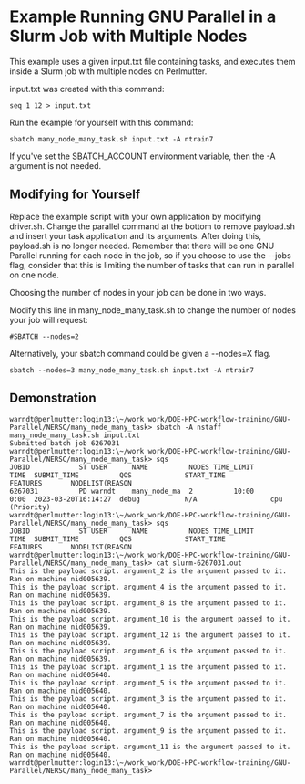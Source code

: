 
# Example Running GNU Parallel in a Slurm Job with Multiple Nodes

This example uses a given input.txt file containing tasks, and executes them inside a Slurm job with multiple nodes on Perlmutter.

input.txt was created with this command:

    seq 1 12 > input.txt

Run the example for yourself with this command:

    sbatch many_node_many_task.sh input.txt -A ntrain7

If you've set the SBATCH_ACCOUNT environment variable, then the -A argument is not needed.

## Modifying for Yourself

Replace the example script with your own application by modifying driver.sh. Change the parallel command at the bottom to remove payload.sh and insert your task application and its arguments. After doing this, payload.sh is no longer needed. Remember that there will be one GNU Parallel running for each node in the job, so if you choose to use the --jobs flag, consider that this is limiting the number of tasks that can run in parallel on one node.

Choosing the number of nodes in your job can be done in two ways. 

Modify this line in many_node_many_task.sh to change the number of nodes your job will request:

    #SBATCH --nodes=2

Alternatively, your sbatch command could be given a --nodes=X flag.

    sbatch --nodes=3 many_node_many_task.sh input.txt -A ntrain7

## Demonstration

    warndt@perlmutter:login13:\~/work_work/DOE-HPC-workflow-training/GNU-Parallel/NERSC/many_node_many_task> sbatch -A nstaff many_node_many_task.sh input.txt 
    Submitted batch job 6267031
    warndt@perlmutter:login13:\~/work_work/DOE-HPC-workflow-training/GNU-Parallel/NERSC/many_node_many_task> sqs
    JOBID            ST USER      NAME          NODES TIME_LIMIT       TIME  SUBMIT_TIME          QOS             START_TIME           FEATURES       NODELIST(REASON
    6267031          PD warndt    many_node_ma  2          10:00       0:00  2023-03-20T16:14:27  debug           N/A                  cpu            (Priority)     
    warndt@perlmutter:login13:\~/work_work/DOE-HPC-workflow-training/GNU-Parallel/NERSC/many_node_many_task> sqs
    JOBID            ST USER      NAME          NODES TIME_LIMIT       TIME  SUBMIT_TIME          QOS             START_TIME           FEATURES       NODELIST(REASON
    warndt@perlmutter:login13:\~/work_work/DOE-HPC-workflow-training/GNU-Parallel/NERSC/many_node_many_task> cat slurm-6267031.out 
    This is the payload script. argument_2 is the argument passed to it. Ran on machine nid005639.
    This is the payload script. argument_4 is the argument passed to it. Ran on machine nid005639.
    This is the payload script. argument_8 is the argument passed to it. Ran on machine nid005639.
    This is the payload script. argument_10 is the argument passed to it. Ran on machine nid005639.
    This is the payload script. argument_12 is the argument passed to it. Ran on machine nid005639.
    This is the payload script. argument_6 is the argument passed to it. Ran on machine nid005639.
    This is the payload script. argument_1 is the argument passed to it. Ran on machine nid005640.
    This is the payload script. argument_5 is the argument passed to it. Ran on machine nid005640.
    This is the payload script. argument_3 is the argument passed to it. Ran on machine nid005640.
    This is the payload script. argument_7 is the argument passed to it. Ran on machine nid005640.
    This is the payload script. argument_9 is the argument passed to it. Ran on machine nid005640.
    This is the payload script. argument_11 is the argument passed to it. Ran on machine nid005640.
    warndt@perlmutter:login13:\~/work_work/DOE-HPC-workflow-training/GNU-Parallel/NERSC/many_node_many_task> 
